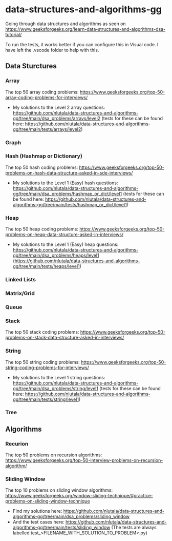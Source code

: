 # data-structures-and-algorithms-gg
Going through data structures and algorithms as seen on https://www.geeksforgeeks.org/learn-data-structures-and-algorithms-dsa-tutorial/

To run the tests, it works better if you can configure this in Visual code. I have left the .vscode folder to help with this.

## Data Sturctures

### Array
The top 50 array coding problems: https://www.geeksforgeeks.org/top-50-array-coding-problems-for-interviews/

* My solutions to the Level 2 array questions: https://github.com/nlutala/data-structures-and-algorithms-gg/tree/main/dsa_problems/arrays/level2 (tests for these can be found here: https://github.com/nlutala/data-structures-and-algorithms-gg/tree/main/tests/arrays/level2)


### Graph


### Hash (Hashmap or Dictionary)
The top 50 hash coding problems: https://www.geeksforgeeks.org/top-50-problems-on-hash-data-structure-asked-in-sde-interviews/

* My solutions to the Level 1 (Easy) hash questions: https://github.com/nlutala/data-structures-and-algorithms-gg/tree/main/dsa_problems/hashmap_or_dict/level1 (tests for these can be found here: https://github.com/nlutala/data-structures-and-algorithms-gg/tree/main/tests/hashmap_or_dict/level1)


### Heap
The top 50 heap coding problems: https://www.geeksforgeeks.org/top-50-problems-on-heap-data-structure-asked-in-interviews/

* My solutions to the Level 1 (Easy) heap questions: https://github.com/nlutala/data-structures-and-algorithms-gg/tree/main/dsa_problems/heaps/level1 (https://github.com/nlutala/data-structures-and-algorithms-gg/tree/main/tests/heaps/level1)


### Linked Lists
### Matrix/Grid
### Queue


### Stack
The top 50 stack coding problems: https://www.geeksforgeeks.org/top-50-problems-on-stack-data-structure-asked-in-interviews/


### String
The top 50 string coding problems: https://www.geeksforgeeks.org/top-50-string-coding-problems-for-interviews/

* My solutions to the Level 1 string questions: https://github.com/nlutala/data-structures-and-algorithms-gg/tree/main/dsa_problems/string/level1 (tests for these can be found here: https://github.com/nlutala/data-structures-and-algorithms-gg/tree/main/tests/string/level1)


### Tree

## Algorithms

### Recurion
The top 50 problems on recursion algorithms: https://www.geeksforgeeks.org/top-50-interview-problems-on-recursion-algorithm/


### Sliding Window
The top 10 problems on sliding window algorithms: https://www.geeksforgeeks.org/window-sliding-technique/#practice-problems-on-sliding-window-technique

* Find my solutions here: https://github.com/nlutala/data-structures-and-algorithms-gg/tree/main/dsa_problems/sliding_window
* And the test cases here: https://github.com/nlutala/data-structures-and-algorithms-gg/tree/main/tests/sliding_window (The tests are always labelled test_<FILENAME_WITH_SOLUTION_TO_PROBLEM>.py)
